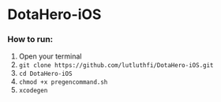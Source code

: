 # DotaHero-iOS

### How to run:
1. Open your terminal
2. `git clone https://github.com/lutluthfi/DotaHero-iOS.git`
3. `cd DotaHero-iOS`
4. `chmod +x pregencommand.sh`
5. `xcodegen`
